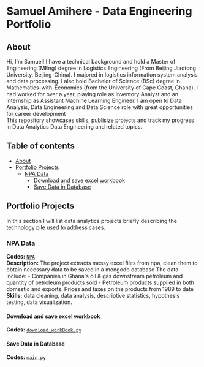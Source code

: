 # Samuel Amihere - Data Engineering Portfolio
## About
Hi, I'm Samuel! I have a technical background and hold a Master of Engineering (MEng) degree in Logistics Engineering (From Beijing Jiaotong University, Beijing-China). I majored in logistics information system analysis and data processing. I also hold Bachelor of Science (BSc) degree in Mathematics-with-Economics (from the University of Cape Coast, Ghana). I had worked for over a year, playing role as Inventory Analyst and an internship as Assistant Machine Learning Engineer. I am open to Data Analysis, Data Engineering and Data Science role with great opportunities for career development
<br>
This repository showcases skills, publisize projects and track my progress in Data Analytics Data Engineering and related topics.
<br>

## Table of contents
- [About](#about)
- [Portfolio Projects](#portfolio-projects)
    + [NPA Data](#npa_data_extraction)
	    + [Download and save excel workbook](#download_save_excel_workbook)
	    + [Save Data in Database](#save_data)



## Portfolio Projects
In this section I will list data analytics projects briefly describing the technology pile used to address cases.

### NPA Data
**Codes:** [`NPA`](https://github.com/SamuelAmihere/data_engineering_portfolio/tree/main/NPA)  
**Description:** The project extracts messy excel files from npa, clean them to obtain necessary data to be saved in a mongodb database
The data include:
    - Companies in Ghana's oil & gas downstream petroleum and quantity of petroleum products sold 
    - Petroleum products supplied in both domestic and exports. Prices and taxes on the products from 1989 to date
**Skills:** data cleaning, data analysis, descriptive statistics, hypothesis testing, data visualization.

#### Download and save excel workbook
**Codes:** [`download_workBook.py`](https://github.com/SamuelAmihere/NPA-Data/blob/main/download_workBooks.py)
#### Save Data in Database
**Codes:** [`main.py`](https://github.com/SamuelAmihere/NPA-Data/blob/main/main.py)

